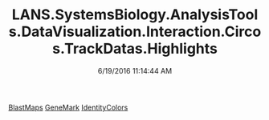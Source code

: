 ﻿---
title: LANS.SystemsBiology.AnalysisTools.DataVisualization.Interaction.Circos.TrackDatas.Highlights
date: 6/19/2016 11:14:44 AM
---

[BlastMaps](T-LANS.SystemsBiology.AnalysisTools.DataVisualization.Interaction.Circos.TrackDatas.Highlights.BlastMaps.html)
[GeneMark](T-LANS.SystemsBiology.AnalysisTools.DataVisualization.Interaction.Circos.TrackDatas.Highlights.GeneMark.html)
[IdentityColors](T-LANS.SystemsBiology.AnalysisTools.DataVisualization.Interaction.Circos.TrackDatas.Highlights.IdentityColors.html)
